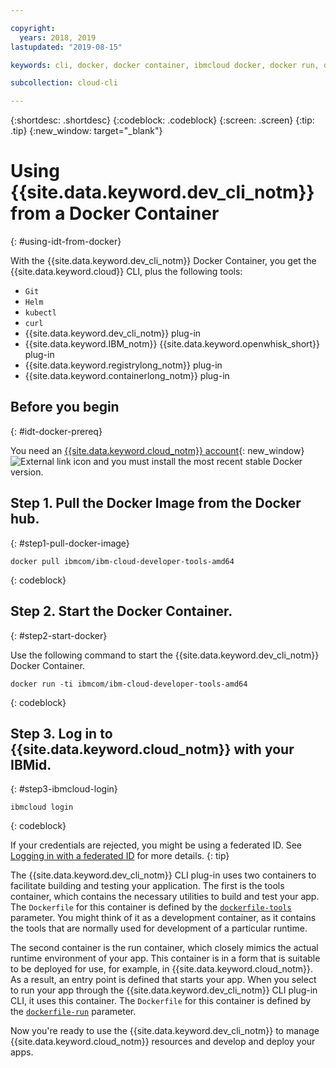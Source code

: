 ```yaml
---

copyright:
  years: 2018, 2019
lastupdated: "2019-08-15"

keywords: cli, docker, docker container, ibmcloud docker, docker run, docker pull, ibmcloud cli, dockerfile, ibmcloud login

subcollection: cloud-cli

---
```


{:shortdesc: .shortdesc}
{:codeblock: .codeblock}
{:screen: .screen}
{:tip: .tip}
{:new_window: target="_blank"}

# Using {{site.data.keyword.dev_cli_notm}} from a Docker Container
{: #using-idt-from-docker}

With the {{site.data.keyword.dev_cli_notm}} Docker Container, you get the {{site.data.keyword.cloud}} CLI, plus the following tools:

* `Git`
* `Helm`
* `kubectl`
* `curl`
* {{site.data.keyword.dev_cli_notm}} plug-in
* {{site.data.keyword.IBM_notm}} {{site.data.keyword.openwhisk_short}} plug-in
* {{site.data.keyword.registrylong_notm}} plug-in
* {{site.data.keyword.containerlong_notm}} plug-in

## Before you begin
{: #idt-docker-prereq}

You need an [{{site.data.keyword.cloud_notm}} account](https://{DomainName}/login){: new_window} ![External link icon](../../../icons/launch-glyph.svg "External link icon") and you must install the most recent stable Docker version.

## Step 1. Pull the Docker Image from the Docker hub.
{: #step1-pull-docker-image}

```
docker pull ibmcom/ibm-cloud-developer-tools-amd64
```
{: codeblock}

## Step 2. Start the Docker Container.
{: #step2-start-docker}

Use the following command to start the {{site.data.keyword.dev_cli_notm}} Docker Container.

```
docker run -ti ibmcom/ibm-cloud-developer-tools-amd64
```
{: codeblock}

## Step 3. Log in to {{site.data.keyword.cloud_notm}} with your IBMid.
{: #step3-ibmcloud-login}

```
ibmcloud login
```
{: codeblock}

If your credentials are rejected, you might be using a federated ID. See [Logging in with a federated ID](/docs/iam?topic=iam-federated_id#federated_id) for more details.
{: tip}

The {{site.data.keyword.dev_cli_notm}} CLI plug-in uses two containers to facilitate building and testing your application. The first is the tools container, which contains the necessary utilities to build and test your app. The `Dockerfile` for this container is defined by the [`dockerfile-tools`](/docs/cli/idt?topic=cloud-cli-idt-cli#command-parameters) parameter. You might think of it as a development container, as it contains the tools that are normally used for development of a particular runtime.

The second container is the run container, which closely mimics the actual runtime environment of your app. This container is in a form that is suitable to be deployed for use, for example, in {{site.data.keyword.cloud_notm}}. As a result, an entry point is defined that starts your app. When you select to run your app through the {{site.data.keyword.dev_cli_notm}} CLI plug-in CLI, it uses this container. The `Dockerfile` for this container is defined by the [`dockerfile-run`](/docs/cli/idt?topic=cloud-cli-idt-cli#run-parameters) parameter.

Now you're ready to use the {{site.data.keyword.dev_cli_notm}} to manage {{site.data.keyword.cloud_notm}} resources and develop and deploy your apps.

